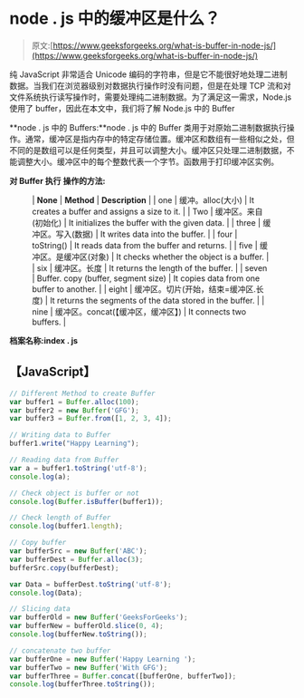 # node . js 中的缓冲区是什么？

> 原文:[https://www.geeksforgeeks.org/what-is-buffer-in-node-js/](https://www.geeksforgeeks.org/what-is-buffer-in-node-js/)

纯 JavaScript 非常适合 Unicode 编码的字符串，但是它不能很好地处理二进制数据。当我们在浏览器级别对数据执行操作时没有问题，但是在处理 TCP 流和对文件系统执行读写操作时，需要处理纯二进制数据。为了满足这一需求，Node.js 使用了 buffer，因此在本文中，我们将了解 Node.js 中的 Buffer

**node . js 中的 Buffers:**node . js 中的 Buffer 类用于对原始二进制数据执行操作。通常，缓冲区是指内存中的特定存储位置。缓冲区和数组有一些相似之处，但不同的是数组可以是任何类型，并且可以调整大小。缓冲区只处理二进制数据，不能调整大小。缓冲区中的每个整数代表一个字节。函数用于打印缓冲区实例。

**对 Buffer 执行** **操作的方法:**

<figure class="table">

| **None** | **Method** | **Description** |
| one | 缓冲。alloc(大小) | It creates a buffer and assigns a size to it. |
| Two | 缓冲区。来自(初始化) | It initializes the buffer with the given data. |
| three | 缓冲区。写入(数据) | It writes data into the buffer. |
| four | toString() | It reads data from the buffer and returns. |
| five | 缓冲区。是缓冲区(对象) | It checks whether the object is a buffer. |
| six | 缓冲区。长度 | It returns the length of the buffer. |
| seven | Buffer. copy (buffer, segment size) | It copies data from one buffer to another. |
| eight | 缓冲区。切片(开始，结束=缓冲区.长度) | It returns the segments of the data stored in the buffer. |
| nine | 缓冲区。concat(【缓冲区，缓冲区】) | It connects two buffers. |

</figure>

**档案名称:index . js**

## 【JavaScript】

```js
// Different Method to create Buffer
var buffer1 = Buffer.alloc(100);
var buffer2 = new Buffer('GFG');
var buffer3 = Buffer.from([1, 2, 3, 4]);

// Writing data to Buffer
buffer1.write("Happy Learning");

// Reading data from Buffer
var a = buffer1.toString('utf-8');
console.log(a);

// Check object is buffer or not
console.log(Buffer.isBuffer(buffer1));

// Check length of Buffer
console.log(buffer1.length);

// Copy buffer
var bufferSrc = new Buffer('ABC');
var bufferDest = Buffer.alloc(3);
bufferSrc.copy(bufferDest);

var Data = bufferDest.toString('utf-8');
console.log(Data);

// Slicing data
var bufferOld = new Buffer('GeeksForGeeks');
var bufferNew = bufferOld.slice(0, 4);
console.log(bufferNew.toString());

// concatenate two buffer
var bufferOne = new Buffer('Happy Learning ');
var bufferTwo = new Buffer('With GFG');
var bufferThree = Buffer.concat([bufferOne, bufferTwo]);
console.log(bufferThree.toString());
```
